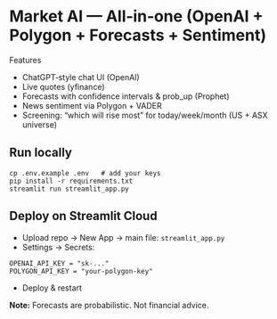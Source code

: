 # Market AI — All‑in‑one (OpenAI + Polygon + Forecasts + Sentiment)
Features
- ChatGPT‑style chat UI (OpenAI)
- Live quotes (yfinance)
- Forecasts with confidence intervals & prob_up (Prophet)
- News sentiment via Polygon + VADER
- Screening: “which will rise most” for today/week/month (US + ASX universe)

## Run locally
```
cp .env.example .env   # add your keys
pip install -r requirements.txt
streamlit run streamlit_app.py
```

## Deploy on Streamlit Cloud
- Upload repo → New App → main file: `streamlit_app.py`
- Settings → Secrets:
```
OPENAI_API_KEY = "sk-..."
POLYGON_API_KEY = "your-polygon-key"
```
- Deploy & restart

**Note:** Forecasts are probabilistic. Not financial advice.
